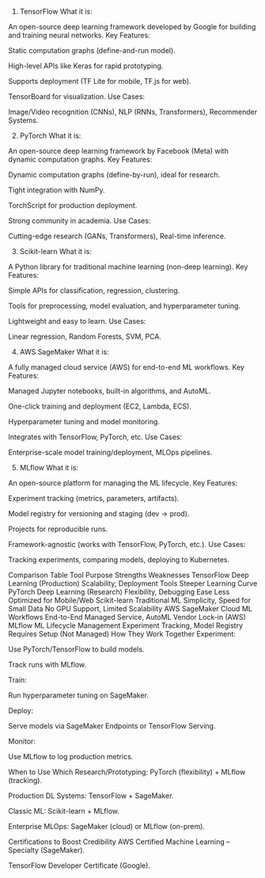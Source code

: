 1. TensorFlow
What it is:

An open-source deep learning framework developed by Google for building and training neural networks.
Key Features:

Static computation graphs (define-and-run model).

High-level APIs like Keras for rapid prototyping.

Supports deployment (TF Lite for mobile, TF.js for web).

TensorBoard for visualization.
Use Cases:

Image/Video recognition (CNNs), NLP (RNNs, Transformers), Recommender Systems.

2. PyTorch
What it is:

An open-source deep learning framework by Facebook (Meta) with dynamic computation graphs.
Key Features:

Dynamic computation graphs (define-by-run), ideal for research.

Tight integration with NumPy.

TorchScript for production deployment.

Strong community in academia.
Use Cases:

Cutting-edge research (GANs, Transformers), Real-time inference.

3. Scikit-learn
What it is:

A Python library for traditional machine learning (non-deep learning).
Key Features:

Simple APIs for classification, regression, clustering.

Tools for preprocessing, model evaluation, and hyperparameter tuning.

Lightweight and easy to learn.
Use Cases:

Linear regression, Random Forests, SVM, PCA.

4. AWS SageMaker
What it is:

A fully managed cloud service (AWS) for end-to-end ML workflows.
Key Features:

Managed Jupyter notebooks, built-in algorithms, and AutoML.

One-click training and deployment (EC2, Lambda, ECS).

Hyperparameter tuning and model monitoring.

Integrates with TensorFlow, PyTorch, etc.
Use Cases:

Enterprise-scale model training/deployment, MLOps pipelines.

5. MLflow
What it is:

An open-source platform for managing the ML lifecycle.
Key Features:

Experiment tracking (metrics, parameters, artifacts).

Model registry for versioning and staging (dev → prod).

Projects for reproducible runs.

Framework-agnostic (works with TensorFlow, PyTorch, etc.).
Use Cases:

Tracking experiments, comparing models, deploying to Kubernetes.

Comparison Table
Tool	Purpose	Strengths	Weaknesses
TensorFlow	Deep Learning (Production)	Scalability, Deployment Tools	Steeper Learning Curve
PyTorch	Deep Learning (Research)	Flexibility, Debugging Ease	Less Optimized for Mobile/Web
Scikit-learn	Traditional ML	Simplicity, Speed for Small Data	No GPU Support, Limited Scalability
AWS SageMaker	Cloud ML Workflows	End-to-End Managed Service, AutoML	Vendor Lock-in (AWS)
MLflow	ML Lifecycle Management	Experiment Tracking, Model Registry	Requires Setup (Not Managed)
How They Work Together
Experiment:

Use PyTorch/TensorFlow to build models.

Track runs with MLflow.

Train:

Run hyperparameter tuning on SageMaker.

Deploy:

Serve models via SageMaker Endpoints or TensorFlow Serving.

Monitor:

Use MLflow to log production metrics.

When to Use Which
Research/Prototyping: PyTorch (flexibility) + MLflow (tracking).

Production DL Systems: TensorFlow + SageMaker.

Classic ML: Scikit-learn + MLflow.

Enterprise MLOps: SageMaker (cloud) or MLflow (on-prem).

Certifications to Boost Credibility
AWS Certified Machine Learning – Specialty (SageMaker).

TensorFlow Developer Certificate (Google).
